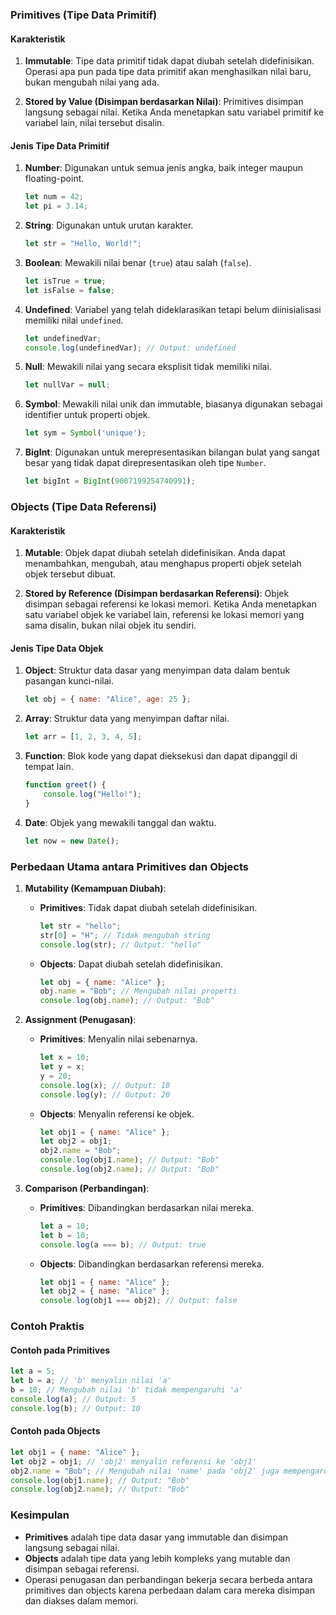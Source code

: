 ### Primitives (Tipe Data Primitif)

#### Karakteristik
1. **Immutable**:
   Tipe data primitif tidak dapat diubah setelah didefinisikan. Operasi apa pun pada tipe data primitif akan menghasilkan nilai baru, bukan mengubah nilai yang ada.
   
2. **Stored by Value (Disimpan berdasarkan Nilai)**:
   Primitives disimpan langsung sebagai nilai. Ketika Anda menetapkan satu variabel primitif ke variabel lain, nilai tersebut disalin.

#### Jenis Tipe Data Primitif
1. **Number**: 
    Digunakan untuk semua jenis angka, baik integer maupun floating-point.
    ```javascript
    let num = 42;
    let pi = 3.14;
    ```

2. **String**:
    Digunakan untuk urutan karakter.
    ```javascript
    let str = "Hello, World!";
    ```

3. **Boolean**:
    Mewakili nilai benar (`true`) atau salah (`false`).
    ```javascript
    let isTrue = true;
    let isFalse = false;
    ```

4. **Undefined**:
    Variabel yang telah dideklarasikan tetapi belum diinisialisasi memiliki nilai `undefined`.
    ```javascript
    let undefinedVar;
    console.log(undefinedVar); // Output: undefined
    ```

5. **Null**:
    Mewakili nilai yang secara eksplisit tidak memiliki nilai.
    ```javascript
    let nullVar = null;
    ```

6. **Symbol**:
    Mewakili nilai unik dan immutable, biasanya digunakan sebagai identifier untuk properti objek.
    ```javascript
    let sym = Symbol('unique');
    ```

7. **BigInt**:
    Digunakan untuk merepresentasikan bilangan bulat yang sangat besar yang tidak dapat direpresentasikan oleh tipe `Number`.
    ```javascript
    let bigInt = BigInt(9007199254740991);
    ```

### Objects (Tipe Data Referensi)

#### Karakteristik
1. **Mutable**:
   Objek dapat diubah setelah didefinisikan. Anda dapat menambahkan, mengubah, atau menghapus properti objek setelah objek tersebut dibuat.
   
2. **Stored by Reference (Disimpan berdasarkan Referensi)**:
   Objek disimpan sebagai referensi ke lokasi memori. Ketika Anda menetapkan satu variabel objek ke variabel lain, referensi ke lokasi memori yang sama disalin, bukan nilai objek itu sendiri.

#### Jenis Tipe Data Objek
1. **Object**:
    Struktur data dasar yang menyimpan data dalam bentuk pasangan kunci-nilai.
    ```javascript
    let obj = { name: "Alice", age: 25 };
    ```

2. **Array**:
    Struktur data yang menyimpan daftar nilai.
    ```javascript
    let arr = [1, 2, 3, 4, 5];
    ```

3. **Function**:
    Blok kode yang dapat dieksekusi dan dapat dipanggil di tempat lain.
    ```javascript
    function greet() {
        console.log("Hello!");
    }
    ```

4. **Date**:
    Objek yang mewakili tanggal dan waktu.
    ```javascript
    let now = new Date();
    ```

### Perbedaan Utama antara Primitives dan Objects

1. **Mutability (Kemampuan Diubah)**:
    - **Primitives**: Tidak dapat diubah setelah didefinisikan.
        ```javascript
        let str = "hello";
        str[0] = "H"; // Tidak mengubah string
        console.log(str); // Output: "hello"
        ```
    - **Objects**: Dapat diubah setelah didefinisikan.
        ```javascript
        let obj = { name: "Alice" };
        obj.name = "Bob"; // Mengubah nilai properti
        console.log(obj.name); // Output: "Bob"
        ```

2. **Assignment (Penugasan)**:
    - **Primitives**: Menyalin nilai sebenarnya.
        ```javascript
        let x = 10;
        let y = x;
        y = 20;
        console.log(x); // Output: 10
        console.log(y); // Output: 20
        ```
    - **Objects**: Menyalin referensi ke objek.
        ```javascript
        let obj1 = { name: "Alice" };
        let obj2 = obj1;
        obj2.name = "Bob";
        console.log(obj1.name); // Output: "Bob"
        console.log(obj2.name); // Output: "Bob"
        ```

3. **Comparison (Perbandingan)**:
    - **Primitives**: Dibandingkan berdasarkan nilai mereka.
        ```javascript
        let a = 10;
        let b = 10;
        console.log(a === b); // Output: true
        ```
    - **Objects**: Dibandingkan berdasarkan referensi mereka.
        ```javascript
        let obj1 = { name: "Alice" };
        let obj2 = { name: "Alice" };
        console.log(obj1 === obj2); // Output: false
        ```

### Contoh Praktis

#### Contoh pada Primitives
```javascript
let a = 5;
let b = a; // 'b' menyalin nilai 'a'
b = 10; // Mengubah nilai 'b' tidak mempengaruhi 'a'
console.log(a); // Output: 5
console.log(b); // Output: 10
```

#### Contoh pada Objects
```javascript
let obj1 = { name: "Alice" };
let obj2 = obj1; // 'obj2' menyalin referensi ke 'obj1'
obj2.name = "Bob"; // Mengubah nilai 'name' pada 'obj2' juga mempengaruhi 'obj1'
console.log(obj1.name); // Output: "Bob"
console.log(obj2.name); // Output: "Bob"
```

### Kesimpulan

- **Primitives** adalah tipe data dasar yang immutable dan disimpan langsung sebagai nilai.
- **Objects** adalah tipe data yang lebih kompleks yang mutable dan disimpan sebagai referensi.
- Operasi penugasan dan perbandingan bekerja secara berbeda antara primitives dan objects karena perbedaan dalam cara mereka disimpan dan diakses dalam memori.
